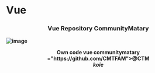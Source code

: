 # Vue
<div align="center">
    <h3> <strong> Vue Repository CommunityMatary</h3>
</div>


![image](https://user-images.githubusercontent.com/92306660/164239568-7d4ea661-e90b-43d5-969e-5c2feef4e889.png)
    
    
    
    
    
<div align="center">
    <b> Own code vue communitymatary ="https://github.com/CMTFAM">@CTM</a></br><em> koie </em> </b>
</div>
 
